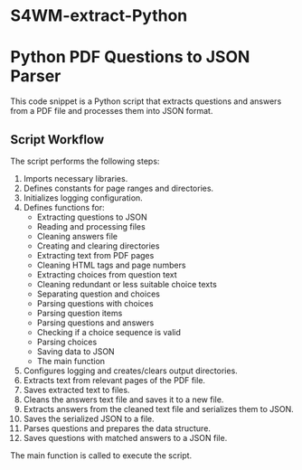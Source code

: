 # S4WM-extract-Python
# Python PDF Questions to JSON Parser

This code snippet is a Python script that extracts questions and answers from a PDF file and processes them into JSON format. 

## Script Workflow

The script performs the following steps:

1. Imports necessary libraries.
2. Defines constants for page ranges and directories.
3. Initializes logging configuration.
4. Defines functions for:
    - Extracting questions to JSON
    - Reading and processing files
    - Cleaning answers file
    - Creating and clearing directories
    - Extracting text from PDF pages
    - Cleaning HTML tags and page numbers
    - Extracting choices from question text
    - Cleaning redundant or less suitable choice texts
    - Separating question and choices
    - Parsing questions with choices
    - Parsing question items
    - Parsing questions and answers
    - Checking if a choice sequence is valid
    - Parsing choices
    - Saving data to JSON
    - The main function
5. Configures logging and creates/clears output directories.
6. Extracts text from relevant pages of the PDF file.
7. Saves extracted text to files.
8. Cleans the answers text file and saves it to a new file.
9. Extracts answers from the cleaned text file and serializes them to JSON.
10. Saves the serialized JSON to a file.
11. Parses questions and prepares the data structure.
12. Saves questions with matched answers to a JSON file.

The main function is called to execute the script.
